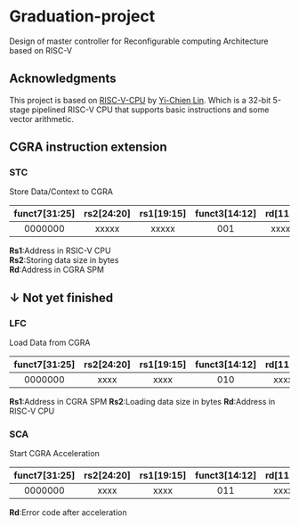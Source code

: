# Graduation-project
Design of master controller for Reconfigurable computing Architecture based on RISC-V
## Acknowledgments

This project is based on [RISC-V-CPU](https://github.com/jasonlin316/RISC-V-CPU) by [Yi-Chien Lin](https://github.com/jasonlin316). Which is a 32-bit 5-stage pipelined RISC-V CPU that supports basic instructions and some vector arithmetic. 

## CGRA instruction extension
### STC
Store Data/Context to CGRA

| funct7[31:25] | rs2[24:20] | rs1[19:15] | funct3[14:12] | rd[11:7] | opcode[6:0] |
| :-----------: | :--------: | :--------: | :-----------: | :------: | :---------: |
|    0000000    |   xxxxx    |   xxxxx    |      001      |  xxxxx   |   0001011   |

**Rs1**:Address in RSIC-V CPU  
**Rs2**:Storing data size in bytes  
**Rd**:Address in CGRA SPM

↓ Not yet finished
---

### LFC
Load Data from CGRA

| funct7[31:25] | rs2[24:20] | rs1[19:15] | funct3[14:12] | rd[11:7] | opcode[6:0] |
| :-----------: | :--------: | :--------: | :-----------: | :------: | :---------: |
|    0000000    |    xxxx    |    xxxx    |      010      |   xxxx   |   0001011   |

**Rs1**:Address in CGRA SPM
**Rs2**:Loading data size in bytes
**Rd**:Address in RISC-V CPU

### SCA 
Start CGRA Acceleration

| funct7[31:25] | rs2[24:20] | rs1[19:15] | funct3[14:12] | rd[11:7] | opcode[6:0] |
| :-----------: | :--------: | :--------: | :-----------: | :------: | :---------: |
|    0000000    |    xxxx    |    xxxx    |      011      |   xxxx   |   0001011   |

**Rd**:Error code after acceleration